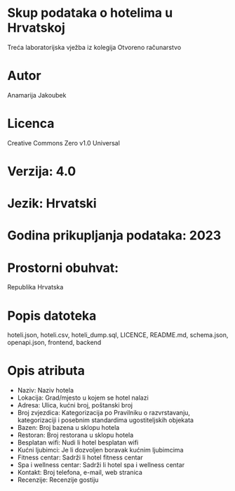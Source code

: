 # Skup podataka o hotelima u Hrvatskoj
  Treća laboratorijska vježba iz kolegija Otvoreno računarstvo
# Autor
  Anamarija Jakoubek
# Licenca 
Creative Commons Zero v1.0 Universal
# Verzija: 4.0
# Jezik: Hrvatski
# Godina prikupljanja podataka: 2023
# Prostorni obuhvat:
  Republika Hrvatska
# Popis datoteka
  hoteli.json, hoteli.csv, hoteli_dump.sql, LICENCE, README.md, schema.json, openapi.json, frontend, backend
# Opis atributa
  -	Naziv: Naziv hotela
  - Lokacija: Grad/mjesto u kojem se hotel nalazi
  -	Adresa: Ulica, kućni broj, poštanski broj
  -	Broj zvjezdica: Kategorizacija po Pravilniku o razvrstavanju, kategorizaciji i posebnim standardima ugostiteljskih objekata
  -	Bazen: Broj bazena u sklopu hotela
  -	Restoran: Broj restorana u sklopu hotela
  -	Besplatan wifi: Nudi li hotel besplatan wifi
  -	Kućni ljubimci: Je li dozvoljen boravak kućnim ljubimcima
  -	Fitness centar: Sadrži li hotel fitness centar
  -	Spa i wellness centar: Sadrži li hotel spa i wellness centar
  -	Kontakt: Broj telefona, e-mail, web stranica
  -	Recenzije: Recenzije gostiju

